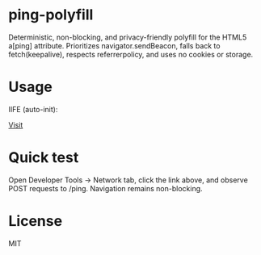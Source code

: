 # ping-polyfill

Deterministic, non-blocking, and privacy-friendly polyfill for the HTML5 a[ping] attribute.
Prioritizes navigator.sendBeacon, falls back to fetch(keepalive), respects referrerpolicy, and uses no cookies or storage.


# Usage

IIFE (auto-init):
<script src="dist/ping-polyfill.iife.js" defer></script>
<a href="https://example.org" ping="/ping">Visit</a>


# Quick test

Open Developer Tools → Network tab, click the link above, and observe POST requests to /ping.
Navigation remains non-blocking.


# License

MIT
